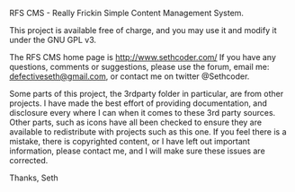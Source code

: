 RFS CMS - Really Frickin Simple Content Management System.
 
This project is available free of charge,
and you may use it and modify it under the GNU GPL v3.

The RFS CMS home page is http://www.sethcoder.com/
If you have any questions, comments or suggestions,
please use the forum, email me: defectiveseth@gmail.com,
or contact me on twitter @Sethcoder.

Some parts of this project, the 3rdparty folder in particular,
are from other projects. I have made the best effort of
providing documentation, and disclosure every where I can when it 
comes to these 3rd party sources. Other parts, such as icons have
all been checked to ensure they are available to redistribute with
projects such as this one. If you feel there is a mistake, there
is copyrighted content, or I have left out important information,
please contact me, and I will make sure these issues are corrected.

Thanks,
Seth
